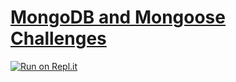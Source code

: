 # [MongoDB and Mongoose Challenges](https://www.freecodecamp.org/learn/apis-and-microservices/mongodb-and-mongoose/)
[![Run on Repl.it](https://repl.it/badge/github/XL19860214/boilerplate-mongomongoose)](https://repl.it/github/XL19860214/boilerplate-mongomongoose)
